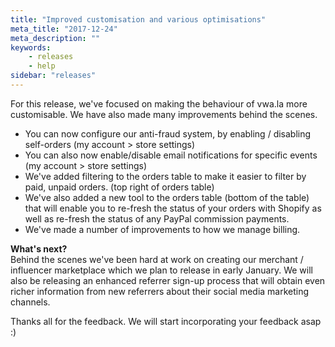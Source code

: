```yaml
---
title: "Improved customisation and various optimisations"
meta_title: "2017-12-24"
meta_description: ""
keywords:
    - releases
    - help
sidebar: "releases"
---
```


For this release, we've focused on making the behaviour of vwa.la more customisable. We have also made many improvements behind the scenes.

*   You can now configure our anti-fraud system, by enabling / disabling self-orders (my account > store settings)
*   You can also now enable/disable email notifications for specific events (my account > store settings)
*   We've added filtering to the orders table to make it easier to filter by paid, unpaid orders. (top right of orders table)
*   We've also added a new tool to the orders table (bottom of the table) that will enable you to re-fresh the status of your orders with Shopify as well as re-fresh the status of any PayPal commission payments. 
*   We've made a number of improvements to how we manage billing.

**What's next?**  
Behind the scenes we've been hard at work on creating our merchant / influencer marketplace which we plan to release in early January. We will also be releasing an enhanced referrer sign-up process that will obtain even richer information from new referrers about their social media marketing channels.

Thanks all for the feedback. We will start incorporating your feedback asap :)